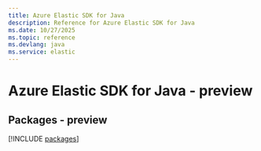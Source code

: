 ```yaml
---
title: Azure Elastic SDK for Java
description: Reference for Azure Elastic SDK for Java
ms.date: 10/27/2025
ms.topic: reference
ms.devlang: java
ms.service: elastic
---
```

# Azure Elastic SDK for Java - preview
## Packages - preview
[!INCLUDE [packages](elastic-index.md)]